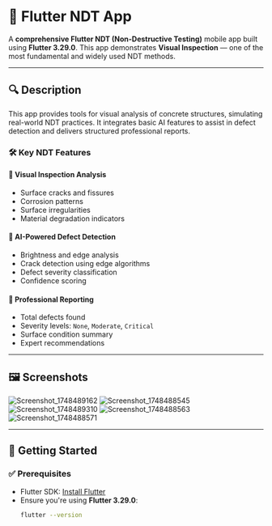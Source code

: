 # 📱 Flutter NDT App

A **comprehensive Flutter NDT (Non-Destructive Testing)** mobile app built using **Flutter 3.29.0**. This app demonstrates **Visual Inspection** — one of the most fundamental and widely used NDT methods.

---

## 🔍 Description

This app provides tools for visual analysis of concrete structures, simulating real-world NDT practices. It integrates basic AI features to assist in defect detection and delivers structured professional reports.

### 🛠️ Key NDT Features

#### 📸 Visual Inspection Analysis

- Surface cracks and fissures  
- Corrosion patterns  
- Surface irregularities  
- Material degradation indicators  

#### 🤖 AI-Powered Defect Detection

- Brightness and edge analysis  
- Crack detection using edge algorithms  
- Defect severity classification  
- Confidence scoring  

#### 📄 Professional Reporting

- Total defects found  
- Severity levels: `None`, `Moderate`, `Critical`  
- Surface condition summary  
- Expert recommendations  

---

## 🖼️ Screenshots


![Screenshot_1748489162](https://github.com/user-attachments/assets/20b6d044-2fde-47a4-bb3e-7a611c483e5d)
![Screenshot_1748488545](https://github.com/user-attachments/assets/0eb2f027-bf51-40d2-91b9-cb4487fca5e4)
![Screenshot_1748489310](https://github.com/user-attachments/assets/bf61d5a6-0f8a-4471-8c7e-77f804990f72)
![Screenshot_1748488563](https://github.com/user-attachments/assets/4f5bf166-f08e-4fc0-816b-cfe75db68aee)
![Screenshot_1748488571](https://github.com/user-attachments/assets/82a6e446-2528-4e23-9ef0-939f6888f6fb)


---

## 🚀 Getting Started

### ✅ Prerequisites

- Flutter SDK: [Install Flutter](https://docs.flutter.dev/get-started/install)
- Ensure you're using **Flutter 3.29.0**:
  ```bash
  flutter --version
